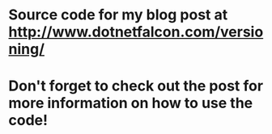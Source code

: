 # Source code for my blog post at http://www.dotnetfalcon.com/versioning/
# Don't forget to check out the post for more information on how to use the code!
